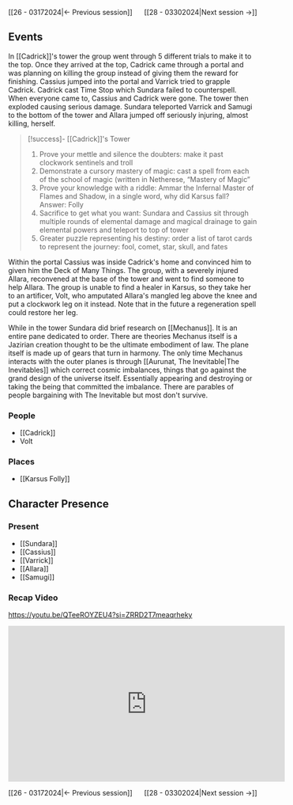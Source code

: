 [[26 - 03172024|← Previous session]] <span style="float: right;">[[28 - 03302024|Next session →]]</span>

## Events
In [[Cadrick]]'s tower the group went through 5 different trials to make it to the top. Once they arrived at the top, Cadrick came through a portal and was planning on killing the group instead of giving them the reward for finishing. Cassius jumped into the portal and Varrick tried to grapple Cadrick. Cadrick cast Time Stop which Sundara failed to counterspell. When everyone came to, Cassius and Cadrick were gone. The tower then exploded causing serious damage. Sundara teleported Varrick and Samugi to the bottom of the tower and Allara jumped off seriously injuring, almost killing, herself. 

> [!success]- [[Cadrick]]'s Tower  
> 1. Prove your mettle and silence the doubters: make it past clockwork sentinels and troll
> 2. Demonstrate a cursory mastery of magic: cast a spell from each of the school of magic (written in Netherese, “Mastery of Magic”
> 3. Prove your knowledge with a riddle: Ammar the Infernal Master of Flames and Shadow, in a single word, why did Karsus fall? Answer: Folly
> 4. Sacrifice to get what you want: Sundara and Cassius sit through multiple rounds of elemental damage and magical drainage to gain elemental powers and teleport to top of tower
> 5. Greater puzzle representing his destiny: order a list of tarot cards to represent the journey: fool, comet, star, skull, and fates

Within the portal Cassius was inside Cadrick's home and convinced him to given him the Deck of Many Things. The group, with a severely injured Allara, reconvened at the base of the tower and went to find someone to help Allara. The group is unable to find a healer in Karsus, so they take her to an artificer, Volt, who amputated Allara's mangled leg above the knee and put a clockwork leg on it instead. Note that in the future a regeneration spell could restore her leg.

While in the tower Sundara did brief research on [[Mechanus]]. It is an entire pane dedicated to order. There are theories Mechanus itself is a Jazirian creation thought to be the ultimate embodiment of law. The plane itself is made up of gears that turn in harmony. The only time Mechanus interacts with the outer planes is through [[Aurunat, The Inevitable|The Inevitables]] which correct cosmic imbalances, things that go against the grand design of the universe itself. Essentially appearing and destroying or taking the being that committed the imbalance. There are parables of people bargaining with The Inevitable but most don't survive. 

### People
- [[Cadrick]] 
- Volt

### Places 
- [[Karsus Folly]] 

## Character Presence 
### Present
- [[Sundara]] 
- [[Cassius]] 
- [[Varrick]] 
- [[Allara]] 
- [[Samugi]] 

### Recap Video
https://youtu.be/QTeeROYZEU4?si=ZRRD2T7meaqrheky 

<iframe width="560" height="315" src="https://www.youtube.com/embed/QTeeROYZEU4?si=ZRRD2T7meaqrheky" title="YouTube video player" frameborder="0" allow="accelerometer; autoplay; clipboard-write; encrypted-media; gyroscope; picture-in-picture; web-share" referrerpolicy="strict-origin-when-cross-origin" allowfullscreen></iframe>

[[26 - 03172024|← Previous session]] <span style="float: right;">[[28 - 03302024|Next session →]]</span>